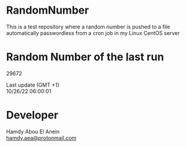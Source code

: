 # RandomNumber    
This is a test repository where a random number is pushed to a file automatically passwordless from a cron job in my Linux CentOS server    
# Random Number of the last run   
29672
      
Last update (GMT +1)    
10/26/22 06:00:01
# Developer    
Hamdy Abou El Anein   
hamdy.aea@protonmail.com

